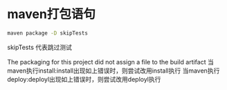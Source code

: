 # maven打包语句

```bash
maven package -D skipTests
```

skipTests 代表跳过测试

The packaging for this project did not assign a file to the build artifact 当maven执行install:install出现如上错误时，则尝试改用install执行 当maven执行deploy:deployl出现如上错误时，则尝试改用deployl执行

